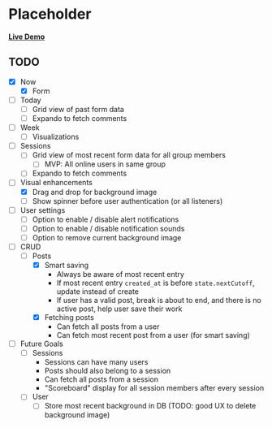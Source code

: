 # Placeholder

[**Live Demo**](https://shutupandwrite247.firebaseapp.com/)

## TODO

* [x] Now
    * [x] Form
* [ ] Today
    * [ ] Grid view of past form data
    * [ ] Expando to fetch comments
* [ ] Week
    * [ ] Visualizations
* [ ] Sessions
    * [ ] Grid view of most recent form data for all group members
        * [ ] MVP: All online users in same group
    * [ ] Expando to fetch comments
* [ ] Visual enhancements
    * [x] Drag and drop for background image
    * [ ] Show spinner before user authentication (or all listeners)
* [ ] User settings
    * [ ] Option to enable / disable alert notifications
    * [ ] Option to enable / disable notification sounds
    * [ ] Option to remove current background image
* [ ] CRUD
    * [ ] Posts
        * [x] Smart saving
            * Always be aware of most recent entry
            * If most recent entry `created_at` is before `state.nextCutoff`, update instead of create
            * If user has a valid post, break is about to end, and there is no active post, help user save their work
        * [x] Fetching posts
            * Can fetch all posts from a user
            * Can fetch most recent post from a user (for smart saving)
* [ ] Future Goals
    * [ ] Sessions
        * Sessions can have many users
        * Posts should also belong to a session
        * Can fetch all posts from a session
        * "Scoreboard" display for all session members after every session
    * [ ] User
        * [ ] Store most recent background in DB (TODO: good UX to delete background image)